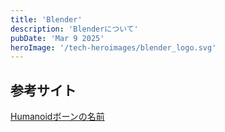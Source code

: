 ```yaml
---
title: 'Blender'
description: 'Blenderについて'
pubDate: 'Mar 9 2025'
heroImage: '/tech-heroimages/blender_logo.svg'
---
```


## 参考サイト

[Humanoidボーンの名前](https://note.com/nanash_/n/n8d41141e7d81)
